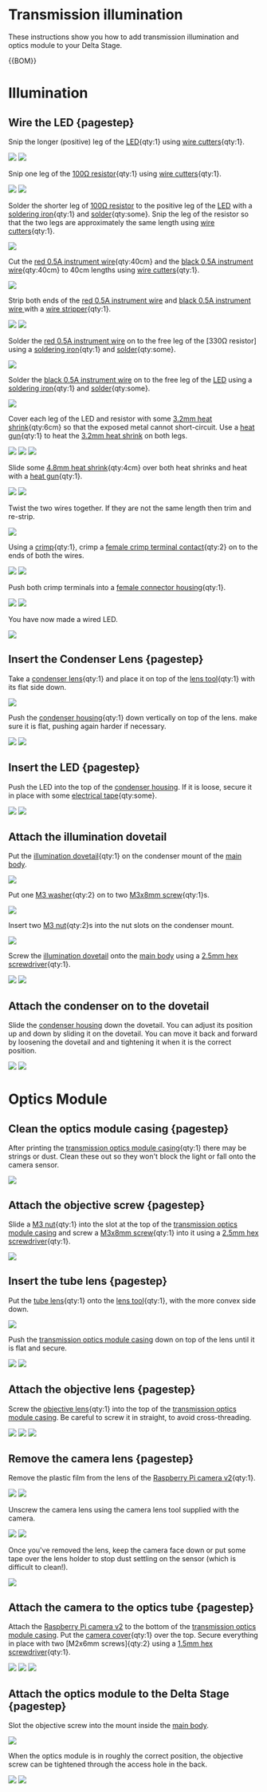 # Transmission illumination

These instructions show you how to add transmission illumination and optics module to your Delta Stage.

{{BOM}}

[LED]: ../components/led.md "{cat:part}"
[100Ω resistor]: ../components/resistor.md "{cat:part}"
[heat shrink]: "{cat:part}"
[electrical tape]: "{cat:part}"
[crimp]: "{cat:tool}"
[wire stripper]: "{cat:tool}"
[female crimp terminal contact]: ../components/female_crimp_terminal_contact.md "{cat:part}"
[female connector housing]: ../components/female_connector_housing.md "{cat:part}"
[condenser lens]: ../components/condenser_lens.md "{cat:part}"
[soldering iron]: "{cat:tool}"
[solder]: "{cat:part}"
[M3 washer]:"{cat:part}"
[M3x8mm screw]: "{cat:part}"
[M2x6mm screw]: "{cat:part}"
[M3 nut]: "{cat:part}"
[illumination dovetail]: ../models/illumination_dovetail.stl "{cat:3DPrinted}"
[Raspberry Pi camera v2]: ../components/raspberry_pi_camera_v2.md "{cat:part}"
[objective lens]: ../components/objective_lens.md "{cat:part}"
[tube lens]: ../components/tube_lens.md "{cat:part}"
[condenser housing]: ../models/condenser.stl "{cat:3DPrinted, note: Print in black.}"
[camera cover]: ../models/picamera_2_cover.stl "{cat:3DPrinted}"
[lens tool]: ../models/lens_tool.stl "{cat:3DPrinted_tool}"
[transmission optics module casing]: ../models/optics_picamera2_rms_f50d13_delta.stl "{cat:3DPrinted, note: Print in black.}"
[wire cutters]: "{cat:tool}"
[red 0.5A instrument wire]: ../components/0_5A_instrument_wire.md#red "{cat:part}"
[black 0.5A instrument wire]: ../components/0_5A_instrument_wire.md#black "{cat:part}"
[heat gun]: "{cat:tool}"
[3.2mm heat shrink]: ../components/3_2mm_heat_shrink.md "{cat:part}"
[4.8mm heat shrink]: ../components/4_8mm_heat_shrink.md "{cat:part}"
[main body]: ../components/delta_stage_main_body.md "{cat:3DPrinted}"
[2.5mm hex screwdriver]: "{cat:tool}"
[1.5mm hex screwdriver]: "{cat:tool}"

# Illumination

## Wire the LED {pagestep}

Snip the longer (positive) leg of the [LED]{qty:1} using [wire cutters]{qty:1}.

![](../images/transmission_illumination/LED.jpg)
![](../images/transmission_illumination/LED_snipped.jpg)

Snip one leg of the [100Ω resistor]{qty:1} using [wire cutters]{qty:1}.

![](../images/transmission_illumination/resistor.jpg)
![](../images/transmission_illumination/resistor_snipped.jpg)

Solder the shorter leg of [100Ω resistor] to the positive leg of the [LED] with a [soldering iron]{qty:1} and [solder]{qty:some}. Snip the leg of the resistor so that the two legs are approximately the same length using [wire cutters]{qty:1}.

![](../images/transmission_illumination/resistor_soldered.jpg)

Cut the [red 0.5A instrument wire]{qty:40cm} and the [black 0.5A instrument wire]{qty:40cm} to 40cm lengths using [wire cutters]{qty:1}.

![](../images/transmission_illumination/LED_wires.jpg)

Strip both ends of the [red 0.5A instrument wire] and [black 0.5A instrument wire ] with a [wire stripper]{qty:1}.

![](../images/transmission_illumination/red_wire_stripped.jpg)
![](../images/transmission_illumination/black_wire_stripped.jpg)

Solder the [red 0.5A instrument wire] on to the free leg of the [330Ω resistor] using a [soldering iron]{qty:1} and [solder]{qty:some}.

![](../images/transmission_illumination/red_wire_soldered.jpg)

Solder the [black 0.5A instrument wire] on to the free leg of the [LED] using a [soldering iron]{qty:1} and [solder]{qty:some}.

![](../images/transmission_illumination/black_wire_soldered.jpg)

Cover each leg of the LED and resistor with some [3.2mm heat shrink]{qty:6cm} so that the exposed metal cannot short-circuit.  Use a [heat gun]{qty:1} to heat the [3.2mm heat shrink] on both legs.

![](../images/transmission_illumination/LED_heatshrink1.jpg)
![](../images/transmission_illumination/LED_heatshrink2.jpg)
![](../images/transmission_illumination/LED_heatshrink3.jpg)

Slide some [4.8mm heat shrink]{qty:4cm} over both heat shrinks and heat with a [heat gun]{qty:1}.

![](../images/transmission_illumination/LED_heatshrink_both1.jpg)
![](../images/transmission_illumination/LED_heatshrink_both2.jpg)

Twist the two wires together. If they are not the same length then trim and re-strip.

![](../images/transmission_illumination/LED_wire_twist.jpg)

Using a [crimp]{qty:1}, crimp a [female crimp terminal contact]{qty:2} on to the ends of both the wires.

![](../images/transmission_illumination/LED_crimp1.jpg)
![](../images/transmission_illumination/LED_crimp2.jpg)

Push both crimp terminals into a [female connector housing]{qty:1}.  

![](../images/transmission_illumination/LED_terminal1.jpg)
![](../images/transmission_illumination/LED_terminal2.jpg)

You have now made a wired LED.

![](../images/transmission_illumination/finished_led.jpg)

## Insert the Condenser Lens {pagestep}

Take a [condenser lens]{qty:1} and place it on top of the [lens tool]{qty:1} with its flat side down.

![](../images/transmission_illumination/condenser_lens.jpg)

Push the [condenser housing]{qty:1} down vertically on top of the lens. make sure it is flat, pushing again harder if necessary.

![](../images/transmission_illumination/push_condenser.jpg)
![](../images/transmission_illumination/finished_condenser_lens.jpg)

## Insert the LED {pagestep}

Push the LED into the top of the [condenser housing]. If it is loose, secure it in place with some [electrical tape]{qty:some}.

![](../images/transmission_illumination/led_in_condenser.jpg)
![](../images/transmission_illumination/condenser_tape.jpg)

## Attach the illumination dovetail

Put the [illumination dovetail]{qty:1} on the condenser mount of the [main body].

![](../images/transmission_illumination/dovetail_on_mount.jpg)

Put one [M3 washer]{qty:2} on to two [M3x8mm screw]{qty:1}s.

![](../images/transmission_illumination/dovetail_screws.jpg)

Insert two [M3 nut]{qty:2}s into the nut slots on the condenser mount.

![](../images/transmission_illumination/dovetail_nuts.jpg)

Screw the [illumination dovetail] onto the [main body] using a [2.5mm hex screwdriver]{qty:1}.

![](../images/transmission_illumination/dovetail_attach1.jpg)
![](../images/transmission_illumination/dovetail_attach2.jpg)

## Attach the condenser on to the dovetail

Slide the [condenser housing] down the dovetail.  You can adjust its position up and down by sliding it on the dovetail.  You can move it back and forward by loosening the dovetail and and tightening it when it is the correct position.

![](../images/transmission_illumination/dovetail_condenser1.jpg)
![](../images/transmission_illumination/dovetail_condenser2.jpg)

# Optics Module

## Clean the optics module casing {pagestep}

After printing the [transmission optics module casing]{qty:1} there may be strings or dust.  Clean these out so they won't block the light or fall onto the camera sensor.

![](../images/transmission_illumination/optics_clean.jpg)

## Attach the objective screw {pagestep}

Slide a [M3 nut]{qty:1} into the slot at the top of the [transmission optics module casing] and screw a [M3x8mm screw]{qty:1} into it using a [2.5mm hex screwdriver]{qty:1}.

![](../images/transmission_illumination/objective_screw.jpg)

## Insert the tube lens {pagestep}

Put the [tube lens]{qty:1} onto the [lens tool]{qty:1}, with the more convex side down.

![](../images/transmission_illumination/tube_lens.jpg)

Push the [transmission optics module casing] down on top of the lens until it is flat and secure.

![](../images/transmission_illumination/push_objective_tube.jpg)
![](../images/transmission_illumination/tube_lens_in_objective.jpg)

## Attach the objective lens {pagestep}

Screw the [objective lens]{qty:1} into the top of the [transmission optics module casing].  Be careful to screw it in straight, to avoid cross-threading.

![](../images/transmission_illumination/objective1.jpg)
![](../images/transmission_illumination/objective2.jpg)
![](../images/transmission_illumination/objective3.jpg)

## Remove the camera lens {pagestep}

Remove the plastic film from the lens of the [Raspberry Pi camera v2]{qty:1}.

![](../images/transmission_illumination/remove_film1.jpg)
![](../images/transmission_illumination/remove_film2.jpg)

Unscrew the camera lens using the camera lens tool supplied with the camera.

![](../images/transmission_illumination/lens_tool.jpg)
![](../images/transmission_illumination/camera_open.jpg)

Once you've removed the lens, keep the camera face down or put some tape over the lens holder to stop dust settling on the sensor (which is difficult to clean!).

![](../images/transmission_illumination/camera_upside_down.jpg)

## Attach the camera to the optics tube {pagestep}

Attach the [Raspberry Pi camera v2] to the bottom of the [transmission optics module casing]. Put the [camera cover]{qty:1} over the top.  Secure everything in place with two [M2x6mm screws]{qty:2} using a [1.5mm hex screwdriver]{qty:1}.

![](../images/transmission_illumination/camera_parts.jpg)
![](../images/transmission_illumination/camera_in_place.jpg)
![](../images/transmission_illumination/camera_screw.jpg)

## Attach the optics module to the Delta Stage {pagestep}

Slot the objective screw into the mount inside the [main body].

![](../images/transmission_illumination/optics_in_mount.jpg)

When the optics module is in roughly the correct position, the objective screw can be tightened through the access hole in the back.

![](../images/transmission_illumination/objective_access_slot.jpg)
![](../images/transmission_illumination/optics_in_position.jpg)
